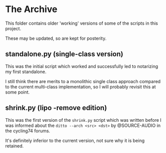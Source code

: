 # The Archive

This folder contains older 'working' versions of some of the scripts in this project.

These may be updated, so are kept for posterity.

## standalone.py (single-class version)

This was the initial script which worked and successfully led to notarizing my first standalone.

I still think there are merits to a monolithic single class approach compared to the current multi-class implementation, so I will probably revisit this at some point.

## shrink.py (lipo -remove edition)

This was the first version of the `shrink.py` script which was written before I was informed about the `ditto --arch <src> <dst>` by @SOURCE-AUDIO in the cycling74 forums.

It's definitely inferior to the current version, not sure why it is being retained.
